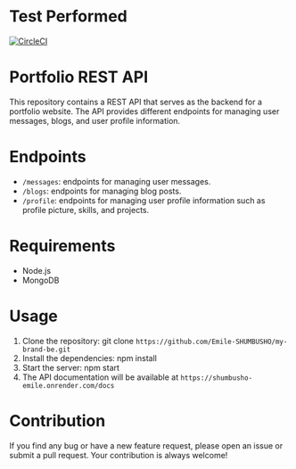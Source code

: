 # Test Performed
[![CircleCI](https://dl.circleci.com/status-badge/img/gh/Emile-SHUMBUSHO/my-brand-be/tree/development.svg?style=svg)](https://dl.circleci.com/status-badge/redirect/gh/Emile-SHUMBUSHO/my-brand-be/tree/development)
# Portfolio REST API
This repository contains a REST API that serves as the backend for a portfolio website. The API provides different endpoints for managing user messages, blogs, and user profile information.

# Endpoints
* `/messages`: endpoints for managing user messages.
* `/blogs`: endpoints for managing blog posts.
* `/profile`: endpoints for managing user profile information such as profile picture, skills, and projects.
# Requirements
* Node.js
* MongoDB
# Usage
1. Clone the repository: git clone `https://github.com/Emile-SHUMBUSHO/my-brand-be.git`
2. Install the dependencies: npm install
3. Start the server: npm start
4. The API documentation will be available at `https://shumbusho-emile.onrender.com/docs`
# Contribution
If you find any bug or have a new feature request, please open an issue or submit a pull request. Your contribution is always welcome!
